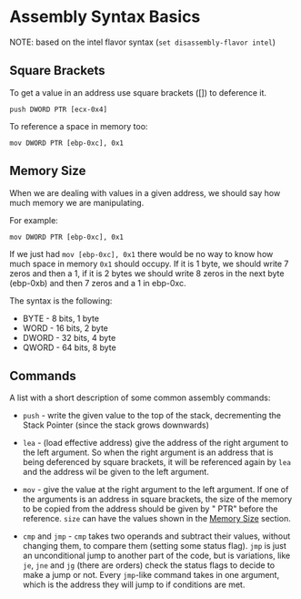 # Assembly Syntax Basics

NOTE: based on the intel flavor syntax (`set disassembly-flavor intel`)

## Square Brackets

To get a value in an address use square brackets ([]) to deference it.

`push DWORD PTR [ecx-0x4]`

To reference a space in memory too:

`mov DWORD PTR [ebp-0xc], 0x1`

## Memory Size

When we are dealing with values in a given address, we should say how much
memory we are manipulating.

For example:

`mov DWORD PTR [ebp-0xc], 0x1`

If we just had `mov [ebp-0xc], 0x1` there would be no way to know how much
space in memory `0x1` should occupy. If it is 1 byte, we should write
7 zeros and then a 1, if it is 2 bytes we should write 8 zeros in the
next byte (ebp-0xb) and then 7 zeros and a 1 in ebp-0xc.

The syntax is the following:

* BYTE - 8 bits, 1 byte
* WORD - 16 bits, 2 byte
* DWORD - 32 bits, 4 byte
* QWORD - 64 bits, 8 byte

## Commands

A list with a short description of some common assembly commands:

* `push` - write the given value to the top of the stack, decrementing the
Stack Pointer (since the stack grows downwards)

* `lea` - (load effective address) give the address of the right argument
to the left argument. So when the right argument is an address that is
being deferenced by square brackets, it will be referenced again by `lea`
and the address wil be given to the left argument.

* `mov` - give the value at the right argument to the left argument. If one
of the arguments is an address in square brackets, the size of the memory
to be copied from the address should be given by "<size> PTR" before the
reference. `size` can have the values shown in the
[Memory Size](#memory-size) section.

* `cmp` and `jmp` - `cmp` takes two operands and subtract their values,
without changing them, to compare them (setting some status flag). `jmp`
is just an unconditional jump to another part of the code, but is
variations, like `je`, `jne` and `jg` (there are orders) check the status
flags to decide to make a jump or not. Every `jmp`-like command takes in
one argument, which is the address they will jump to if conditions are met.
